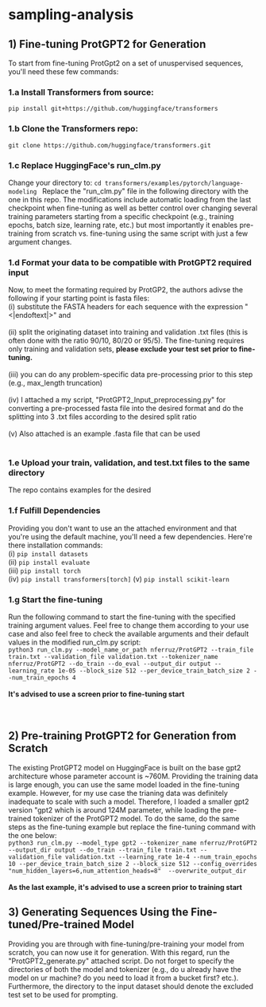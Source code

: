 # sampling-analysis 
## 1) Fine-tuning ProtGPT2 for Generation
To start from fine-tuning ProtGpt2 on a set of unuspervised sequences, you'll need these few commands: 
### 1.a Install Transformers from source: 
`pip install git+https://github.com/huggingface/transformers`
### 1.b Clone the Transformers repo: 
`git clone https://github.com/huggingface/transformers.git`
### 1.c Replace HuggingFace's run_clm.py 
Change your directory to: 
`cd transformers/examples/pytorch/language-modeling `
Replace the "run_clm.py" file in the following directory with the one in this repo. The modifications include automatic loading from the last checkpoint when fine-tuning as well as better control over changing several training parameters starting from a specific checkpoint (e.g., training epochs, batch size, learning rate, etc.) but most importantly it enables pre-training from scratch vs. fine-tuning using the same script with just a few argument changes.
### 1.d Format your data to be compatible with ProtGPT2 required input 
Now, to meet the formating required by ProtGP2, the authors adivse the following if your starting point is fasta files: <br>
    (i) substitute the FASTA headers for each sequence with the expression "<|endoftext|>" and <br>
    <br>
    (ii) split the originating dataset into training and validation .txt files (this is often done with the ratio 90/10, 80/20 or 95/5). The fine-tuning requires only training and validation sets, **please exclude your test set prior to fine-tuning.** <br>
    <br>
    (iii) you can do any problem-specific data pre-processing prior to this step (e.g., max_length truncation) <br>
    <br>
    (iv) I attached a my script, "ProtGPT2_Input_preprocessing.py" for converting a pre-processed fasta file into the desired format and do the splitting into 3 .txt files according to the desired split ratio<br>
    <br>
    (v) Also attached is an example .fasta file that can be used <br>
    <br>
### 1.e Upload your train, validation, and test.txt files to the same directory 
The repo contains examples for the desired
### 1.f Fulfill Dependencies 
Providing you don't want to use an the attached environment and that you're using the default machine, you'll need a few dependencies. Here're there installation commands: <br>
    (i) `pip install datasets` <br> 
    (ii) `pip install evaluate` <br>
    (iii) `pip install torch` <br> 
    (iv) `pip install transformers[torch]`
    (v) `pip install scikit-learn`
### 1.g Start the fine-tuning
Run the following command to start the fine-tuning with the specified training argument values. Feel free to change them according to your use case and also feel free to check the available arguments and their default values in the modified run_clm.py script: <br>
`python3 run_clm.py --model_name_or_path nferruz/ProtGPT2 --train_file train.txt --validation_file validation.txt --tokenizer_name nferruz/ProtGPT2 --do_train --do_eval --output_dir output --learning_rate 1e-05 --block_size 512 --per_device_train_batch_size 2 --num_train_epochs 4` <br> <br>
**It's advised to use a screen prior to fine-tuning start** <br>
<br>
<br>
## 2) Pre-training ProtGPT2 for Generation from Scratch
The existing ProtGPT2 model on HuggingFace is built on the base gpt2 architecture whose parameter account is ~760M. Providing the training data is large enough, you can use the same model loaded in the fine-tuning example. However, for my use case the trianing data was definitely inadequate to scale with such a model. Therefore, I loaded a smaller gpt2 version "gpt2 which is around 124M parameter, while loading the pre-trained tokenizer of the ProtGPT2 model. 
To do the same, do the same steps as the fine-tuning example but replace the fine-tuning command with the one below:<br> 
`python3 run_clm.py --model_type gpt2 --tokenizer_name nferruz/ProtGPT2 --output_dir output --do_train --train_file train.txt --validation_file validation.txt --learning_rate 1e-4 --num_train_epochs 10 --per_device_train_batch_size 2 --block_size 512 --config_overrides "num_hidden_layers=6,num_attention_heads=8"  --overwrite_output_dir` <br> <br>
**As the last example, it's advised to use a screen prior to training start** <br>

## 3) Generating Sequences Using the Fine-tuned/Pre-trained Model 
Providing you are through with fine-tuning/pre-training your model from scratch, you can now use it for generation. With this regard, run the "ProtGPT2_generate.py" attached script. 
Do not forget to specify the directories of both the model and tokenizer (e.g., do u already have the model on ur machine? do you need to load it from a bucket first? etc.). Furthermore, the directory to the input dataset should denote the excluded test set to be used for prompting.
